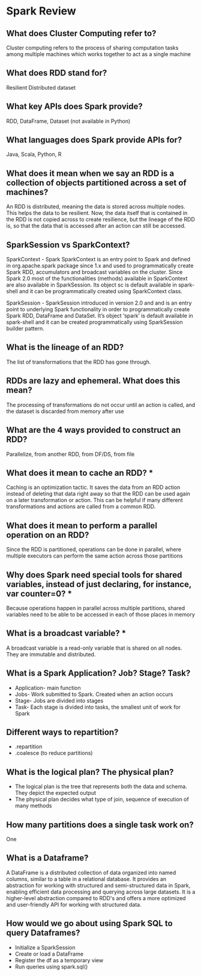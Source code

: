 # Spark Review

## What does Cluster Computing refer to?

Cluster computing refers to the process of sharing computation tasks among multiple machines which works together to act as a single machine

## What does RDD stand for?

Resilient Distributed dataset

## What key APIs does Spark provide?

RDD, DataFrame, Dataset (not available in Python)

## What languages does Spark provide APIs for?

Java, Scala, Python, R

## What does it mean when we say an RDD is a collection of objects partitioned across a set of machines?

An RDD is distributed, meaning the data is stored across multiple nodes. This helps the data to be resilient. Now, the data itself that is contained in the RDD is not copied across to create resilience, but the lineage of the RDD is, so that the data that is accessed after an action can still be accessed.

## SparkSession vs SparkContext?

SparkContext
    - 	Spark SparkContext is an entry point to Spark and defined in org.apache.spark package since 1.x and used to programmatically create Spark RDD, accumulators and broadcast variables on the cluster. Since Spark 2.0 most of the functionalities (methods) available in SparkContext are also available in SparkSession. Its object sc is default available in spark-shell and it can be programmatically created using SparkContext class.

SparkSession
    -	SparkSession introduced in version 2.0 and and is an entry point to underlying Spark functionality in order to programmatically create Spark RDD, DataFrame and DataSet. It’s object ‘spark’ is default available in spark-shell and it can be created programmatically using SparkSession builder pattern.


## What is the lineage of an RDD?

The list of transformations that the RDD has gone through.

## RDDs are lazy and ephemeral. What does this mean?

The processing of transformations do not occur until an action is called, and the dataset is discarded from memory after use

## What are the 4 ways provided to construct an RDD?

Parallelize, from another RDD, from DF/DS, from file

## What does it mean to cache an RDD? *

Caching is an optimization tactic. It saves the data from an RDD action instead of deleting that data right away so that the RDD can be used again on a later transformation or action. This can be helpful if many different transformations and actions are called from a common RDD.

## What does it mean to perform a parallel operation on an RDD?

Since the RDD is partitioned, operations can be done in parallel, where multiple executors can perform the same action across those partitions

## Why does Spark need special tools for shared variables, instead of just declaring, for instance, var counter=0? * 

Because operations happen in parallel across multiple partitions, shared variables need to be able to be accessed in each of those places in memory

## What is a broadcast variable? * 

A broadcast variable is a read-only variable that is shared on all nodes. They are immutable and distributed. 

## What is a Spark Application? Job? Stage? Task?

-	Application- main function 
-	Jobs- Work submitted to Spark. Created when an action occurs
-	Stage- Jobs are divided into stages
-	Task- Each stage is divided into tasks, the smallest unit of work for Spark

## Different ways to repartition?

-	.repartition
-	.coalesce (to reduce partitions)


## What is the logical plan?  The physical plan?

-	The logical plan is the tree that represents both the data and schema. They depict the expected output
-	The physical plan decides what type of join, sequence of execution of many methods


## How many partitions does a single task work on?

One

## What is a Dataframe?

A DataFrame is a distributed collection of data organized into named columns, similar to a table in a relational database. It provides an abstraction for working with structured and semi-structured data in Spark, enabling efficient data processing and querying across large datasets. It is a higher-level abstraction compared to RDD's and offers a more optimized and user-friendly API for working with structured data. 

## How would we go about using Spark SQL to query Dataframes?

- Initialize a SparkSession
- Create or load a DataFrame
- Register the df as a temporary view
- Run queries using spark.sql()
